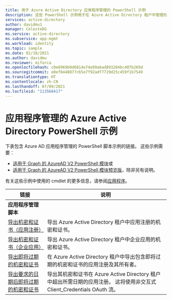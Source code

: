 ```yaml
---
title: 用于 Azure Active Directory 应用程序管理的 PowerShell 示例
description: 这些 PowerShell 示例用于在 Azure Active Directory 租户中管理的应用。 可以使用这些示例脚本来查找有关机密和证书的过期信息。
services: active-directory
author: davidmu1
manager: CelesteDG
ms.service: active-directory
ms.subservice: app-mgmt
ms.workload: identity
ms.topic: sample
ms.date: 02/18/2021
ms.author: davidmu
ms.reviewer: mifarca
ms.openlocfilehash: c0e6969b0d6814e74e99a6ad893284bc407b269d
ms.sourcegitcommit: e0ef8440877c65e7f92adf7729d25c459f1b7549
ms.translationtype: HT
ms.contentlocale: zh-CN
ms.lasthandoff: 07/09/2021
ms.locfileid: "113568417"
---
```

# <a name="azure-active-directory-powershell-examples-for-application-management"></a>应用程序管理的 Azure Active Directory PowerShell 示例

下表包含 Azure AD 应用程序管理的 PowerShell 脚本示例的链接。 这些示例需要：

- [适用于 Graph 的 AzureAD V2 PowerShell 模块](/powershell/azure/active-directory/install-adv2)或
- [适用于 Graph 的 AzureAD V2 PowerShell 模块预览版](/powershell/azure/active-directory/install-adv2?view=azureadps-2.0-preview&preserve-view=true)，除非另有说明。

有关这些示例中使用的 cmdlet 的更多信息，请参阅[应用程序](/powershell/module/azuread/#applications)。

| 链接 | 说明 |
|---|---|
|**应用程序管理脚本**||
| [导出机密和证书（应用注册）](scripts/powershell-export-all-app-registrations-secrets-and-certs.md) | 导出 Azure Active Directory 租户中应用注册的机密和证书。 |
| [导出机密和证书（企业应用）](scripts/powershell-export-all-enterprise-apps-secrets-and-certs.md) | 导出 Azure Active Directory 租户中企业应用的机密和证书。 |
| [导出即将过期的机密和证书](scripts/powershell-export-apps-with-expriring-secrets.md) | 在 Azure Active Directory 租户中导出包含即将过期的机密和证书的应用注册及其所有者。 |
| [导出要求的日期后即将过期的机密和证书](scripts/powershell-export-apps-with-secrets-beyond-required.md) | 导出其机密和证书在 Azure Active Directory 租户中超出所需日期的应用注册。 这将使用非交互式 Client_Credentials OAuth 流。 |
